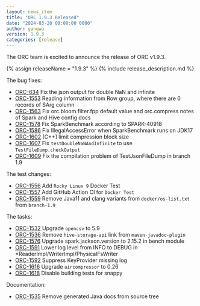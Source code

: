 ```yaml
---
layout: news_item
title: "ORC 1.9.3 Released"
date: "2024-03-20 00:00:00 0000"
author: gangwu
version: 1.9.3
categories: [release]
---
```


The ORC team is excited to announce the release of ORC v1.9.3.

{% assign releaseName = "1.9.3" %}
{% include release_description.md %}

The bug fixes:
- [ORC-634]({{site.jira}}/ORC-634)   Fix the json output for double NaN and infinite
- [ORC-1553]({{site.jira}}/ORC-1553) Reading information from Row group, where there are 0 records of SArg column
- [ORC-1563]({{site.jira}}/ORC-1563) Fix orc.bloom.filter.fpp default value and orc.compress notes of Spark and Hive config docs
- [ORC-1578]({{site.jira}}/ORC-1578) Fix SparkBenchmark according to SPARK-40918
- [ORC-1586]({{site.jira}}/ORC-1586) Fix IllegalAccessError when SparkBenchmark runs on JDK17
- [ORC-1602]({{site.jira}}/ORC-1602) [C++] limit compression block size
- [ORC-1607]({{site.jira}}/ORC-1607) Fix `testDoubleNaNAndInfinite` to use `TestFileDump.checkOutput`
- [ORC-1609]({{site.jira}}/ORC-1609) Fix the compilation problem of TestJsonFileDump in branch 1.9

The test changes:
- [ORC-1556]({{site.jira}}/ORC-1556) Add `Rocky Linux 9` Docker Test
- [ORC-1557]({{site.jira}}/ORC-1557) Add GitHub Action CI for `Docker Test`
- [ORC-1559]({{site.jira}}/ORC-1559) Remove Java11 and clang variants from `docker/os-list.txt` from `branch-1.9`

The tasks:
- [ORC-1532]({{site.jira}}/ORC-1532) Upgrade `opencsv` to 5.9
- [ORC-1536]({{site.jira}}/ORC-1536) Remove `hive-storage-api` link from `maven-javadoc-plugin`
- [ORC-1576]({{site.jira}}/ORC-1576) Upgrade spark.jackson.version to 2.15.2 in bench module
- [ORC-1591]({{site.jira}}/ORC-1591) Lower log level from INFO to DEBUG in *ReaderImpl/WriterImpl/PhysicalFsWriter
- [ORC-1592]({{site.jira}}/ORC-1592) Suppress KeyProvider missing log
- [ORC-1616]({{site.jira}}/ORC-1616) Upgrade `aircompressor` to 0.26
- [ORC-1618]({{site.jira}}/ORC-1618) Disable building tests for snappy

Documentation:
- [ORC-1535]({{site.jira}}/ORC-1535) Remove generated Java docs from source tree

